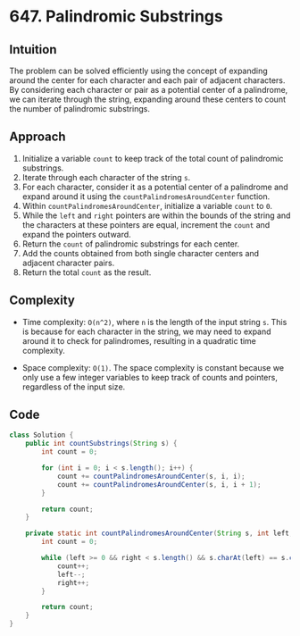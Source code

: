 # 647. Palindromic Substrings

## Intuition

The problem can be solved efficiently using the concept of expanding around the center for each character and each pair of adjacent characters. By considering each character or pair as a potential center of a palindrome, we can iterate through the string, expanding around these centers to count the number of palindromic substrings.

## Approach

1. Initialize a variable `count` to keep track of the total count of palindromic substrings.
2. Iterate through each character of the string `s`.
3. For each character, consider it as a potential center of a palindrome and expand around it using the `countPalindromesAroundCenter` function.
4. Within `countPalindromesAroundCenter`, initialize a variable `count` to `0`.
5. While the `left` and `right` pointers are within the bounds of the string and the characters at these pointers are equal, increment the `count` and expand the pointers outward.
6. Return the `count` of palindromic substrings for each center.
7. Add the counts obtained from both single character centers and adjacent character pairs.
8. Return the total `count` as the result.

## Complexity

- Time complexity: `O(n^2)`, where `n` is the length of the input string `s`. This is because for each character in the string, we may need to expand around it to check for palindromes, resulting in a quadratic time complexity.

- Space complexity: `O(1)`. The space complexity is constant because we only use a few integer variables to keep track of counts and pointers, regardless of the input size.

## Code

```java
class Solution {
    public int countSubstrings(String s) {
        int count = 0;

        for (int i = 0; i < s.length(); i++) {
            count += countPalindromesAroundCenter(s, i, i);
            count += countPalindromesAroundCenter(s, i, i + 1);
        }

        return count;
    }

    private static int countPalindromesAroundCenter(String s, int left, int right) {
        int count = 0;

        while (left >= 0 && right < s.length() && s.charAt(left) == s.charAt(right)) {
            count++;
            left--;
            right++;
        }

        return count;
    }
}
```
